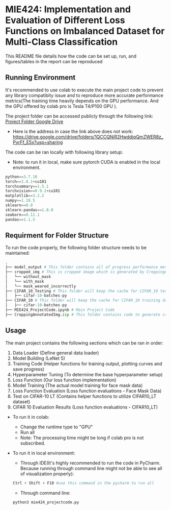 # MIE424: Implementation and Evaluation of Different Loss Functions on Imbalanced Dataset for Multi-Class Classification

This README file details how the code can be set up, run, and figures/tables in the report can be reproduced

## Running Environment

It's recommended to use colab to execute the main project code to prevent any library compatibity issue and to reproduce more accurate performance metrics(The training time heavily depends on the GPU performance. And the GPU offered by colab pro is Tesla T4/P100 GPU ).

The project folder can be accessed publicly through the following link:
[Project Folder Google Drive](https://drive.google.com/drive/folders/1QCCQNiR2HwddjqQmZWER8z_PyrFf_E5x?usp=sharing)
* Here is the address in case the link above does not work:
  https://drive.google.com/drive/folders/1QCCQNiR2HwddjqQmZWER8z_PyrFf_E5x?usp=sharing

The code can be ran locally with following library setup:
* Note: to run it in local, make sure pytorch CUDA is enabled in the local environment.
```python
python==3.7.10
torch==1.8.1+cu101
torchsummary==1.5.1
torchvision==0.9.1+cu101
matplotlib==3.2.2
numpy==1.19.5
sklearn==0.0
sklearn-pandas==1.8.0
seaborn==0.11.1
pandas==1.1.5
```

## Requirment for Folder Structure

To run the code properly, the following folder structure needs to be maintained:

```python
.
├── model_output # This folder contains all of progress performance metrics and trained model for the main project code 
├── cropped_img # This is cropped image which is generated by CroppingAnnotatedImg.py
│   └── without_mask
│   └── with_mask
│   └── mask_weared_incorrectly
├── CIFAR_10_Testing # This folder will keep the cache for CIFAR_10 testing data for faster training
│   ├── cifar-10-batches-py
├── CIFAR_10 # This folder will keep the cache for CIFAR_10 training data for faster training
│   ├── cifar-10-batches-py
├── MIE424_ProjectCode.ipynb # Main Project Code
├── CroppingAnnotatedImg.zip # This folder contains code to generate cropped image for the Kaggle face mask dataset which is not required to run the main project code.
```

## Usage
The main project contains the following sections which can be ran in order:
1. Data Loader (Define general data loader)
2. Model Building (LeNet 5)
3. Training Code (Helper functions for training output, plotting curves and save progress)
4. Hyperparameter Tuning (To determine the base hyperparameter setup)
5. Loss Function (Our loss function implementation)
6. Model Training (The actual model training for face mask data)
7. Loss Function Evaluation (Loss function evaluations - Face Mask Data)
8. Test on CIFAR-10 LT (Contains helper functions to utilize CIFAR10_LT dataset)
9. CIFAR 10 Evaluation Results (Loss function evaluations - CIFAR10_LT)


* To run it in colab:
  * Change the runtime type to "GPU"
  * Run all
  * Note: The processing time might be long if colab pro is not subscribed.


* To run it in local environment: 
  * Through IDE(It's highly recommended to run the code in PyCharm. Because running through command line might not be able to see all of visualization properly):
  ```python
  Ctrl + Shift + F10 #use this command in the pycharm to run all
  ``` 
  * Through command line:
  ```python
  python3 mie424_projectcode.py
  ```

